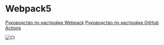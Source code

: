 # Webpack5

[Руководство по настройке Webpack](https://webpack.js.org/guides/)
[Руководство по настройке GitHub Actions](https://docs.github.com/en/actions/quickstart) 

![CI](https://github.com/<Roman9456>/<environment>/actions/workflows/web.yml/badge.svg)


